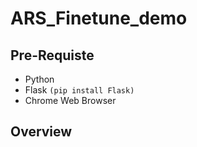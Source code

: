 # ARS_Finetune_demo

## Pre-Requiste
- Python
- Flask `(pip install Flask)`
- Chrome Web Browser

## Overview

